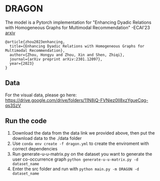 # DRAGON

The model is a Pytorch implementation for "Enhancing Dyadic Relations with Homogeneous Graphs for Multimodal Recommendation" -ECAI'23 [arxiv](https://arxiv.org/pdf/2301.12097.pdf)
```
@article{zhou2023enhancing,
  title={Enhancing Dyadic Relations with Homogeneous Graphs for Multimodal Recommendation},
  author={Zhou, Hongyu and Zhou, Xin and Shen, Zhiqi},
  journal={arXiv preprint arXiv:2301.12097},
  year={2023}
}
```

## Data
For the visual data, please go here: https://drive.google.com/drive/folders/11N8jQ-FVNiez0lI8xzYgueCqg-qs3SzV
## Run the code
1. Download the data from the data link we provided above, then put the download data to the ./data folder
2. Use ```conda env create -f dragon.yml``` to create the enviroment with correct dependencies
2. Run generate-u-u-matrix.py on the dataset you want to generate the user co-occurrence graph
`python generate-u-u-matrix.py -d dataset_name`
3. Enter the src folder and run with
`python main.py -m DRAGON -d dataset_name`

